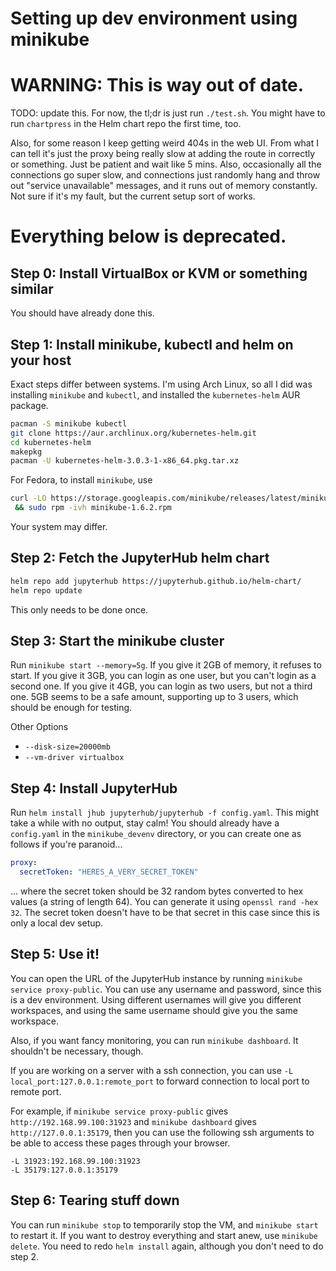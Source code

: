 # Setting up dev environment using minikube

# WARNING: This is way out of date.

TODO: update this. For now, the tl;dr is just run `./test.sh`. You might have to run `chartpress` in the Helm chart repo the first time, too.

Also, for some reason I keep getting weird 404s in the web UI. From what I can tell it's just the proxy being really slow at adding the route in correctly or something. Just be patient and wait like 5 mins. Also, occasionally all the connections go super slow, and connections just randomly hang and throw out "service unavailable" messages, and it runs out of memory constantly. Not sure if it's my fault, but the current setup sort of works.

# Everything below is deprecated.

## Step 0: Install VirtualBox or KVM or something similar

You should have already done this.

## Step 1: Install minikube, kubectl and helm on your host

Exact steps differ between systems. I'm using Arch Linux, so all I did was installing `minikube` and `kubectl`, and installed the `kubernetes-helm` AUR package.

```sh
pacman -S minikube kubectl
git clone https://aur.archlinux.org/kubernetes-helm.git
cd kubernetes-helm
makepkg
pacman -U kubernetes-helm-3.0.3-1-x86_64.pkg.tar.xz
```

For Fedora, to install `minikube`, use

```sh
curl -LO https://storage.googleapis.com/minikube/releases/latest/minikube-1.6.2.rpm \
 && sudo rpm -ivh minikube-1.6.2.rpm
```

Your system may differ.

## Step 2: Fetch the JupyterHub helm chart

```sh
helm repo add jupyterhub https://jupyterhub.github.io/helm-chart/
helm repo update
```

This only needs to be done once.

## Step 3: Start the minikube cluster

Run `minikube start --memory=5g`. If you give it 2GB of memory, it refuses to start. If you give it 3GB, you can login as one user, but you can't login as a second one. If you give it 4GB, you can login as two users, but not a third one. 5GB seems to be a safe amount, supporting up to 3 users, which should be enough for testing.

Other Options
* `--disk-size=20000mb`
* `--vm-driver virtualbox`

## Step 4: Install JupyterHub

Run `helm install jhub jupyterhub/jupyterhub -f config.yaml`. This might take a while with no output, stay calm! You should already have a `config.yaml` in the `minikube_devenv` directory, or you can create one as follows if you're paranoid...

```yaml
proxy:
  secretToken: "HERES_A_VERY_SECRET_TOKEN"
```

... where the secret token should be 32 random bytes converted to hex values (a string of length 64). You can generate it using `openssl rand -hex 32`. The secret token doesn't have to be that secret in this case since this is only a local dev setup.

## Step 5: Use it!

You can open the URL of the JupyterHub instance by running `minikube service proxy-public`. You can use any username and password, since this is a dev environment. Using different usernames will give you different workspaces, and using the same username should give you the same workspace.

Also, if you want fancy monitoring, you can run `minikube dashboard`. It shouldn't be necessary, though.

If you are working on a server with a ssh connection, you can use `-L local_port:127.0.0.1:remote_port` to forward connection to local port to remote port. 

For example, if `minikube service proxy-public` gives `http://192.168.99.100:31923` and `minikube dashboard` gives `http://127.0.0.1:35179`, then you can use the following ssh arguments to be able to access these pages through your browser. 
```
-L 31923:192.168.99.100:31923
-L 35179:127.0.0.1:35179
```

## Step 6: Tearing stuff down

You can run `minikube stop` to temporarily stop the VM, and `minikube start` to restart it. If you want to destroy everything and start anew, use `minikube delete`. You need to redo `helm install` again, although you don't need to do step 2.
